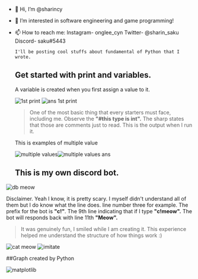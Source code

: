 - 👋 Hi, I’m @sharincy
- 👀 I’m interested in software engineering and game programming!
- 📫 How to reach me: Instagram- onglee_cyn Twitter- @sharin_saku Discord- saku#5443                      
                       
      I'll be posting cool stuffs about fundamental of Python that I wrote.
    ## Get started with print and variables.
     A variable is created when you first assign a value to it.
     
  ![1st print](https://user-images.githubusercontent.com/101504356/161052541-abb290ca-27e1-4159-a83d-f65ca5260b8e.PNG) ![ans 1st print](https://user-images.githubusercontent.com/101504356/161053123-c4da6a64-c212-4a2d-b40b-012d9df191ca.PNG)
     
     >One of the most basic thing that every starters must face, including me.
     Observe the __"#this type is int".__ The sharp states that those are comments just to read. This is the output when I run it.
     
     This is examples of multiple value 
     
  ![multiple values](https://user-images.githubusercontent.com/101504356/161238122-278a040c-2608-4eba-b4a9-d5bbf273347e.PNG)![multiple values ans](https://user-images.githubusercontent.com/101504356/161238154-e85758eb-40e0-491c-839d-0290aebd2966.PNG)

    ## This is my own discord bot.
 ![db meow](https://user-images.githubusercontent.com/101504356/161281006-00bf3d7b-01cd-4395-8a00-27363b450a3b.PNG)

   Disclaimer. Yeah I know, it is pretty scary. I myself didn't understand all of them but I do know what the line does. 
   line number three for example. The prefix for the bot is __"c!"__.
   The 9th line indicating that if I type __"c!meow".__ The bot will responds back with line 11th __"Meow".__
   
   >It was genuinely fun, I smiled while I am creating it. This experience helped me understand the structure of how things work :)
   
 ![cat meow](https://user-images.githubusercontent.com/101504356/161287282-27af6d1b-7d7b-455c-ba96-e2ce0bec8bbc.PNG) ![imitate](https://user-images.githubusercontent.com/101504356/161287930-b3e3cf4f-7a4b-4fa4-ac65-3b1a88090c37.PNG)
 
 
   ##Graph created by Python
 
 ![matplotlib](https://user-images.githubusercontent.com/101504356/161306495-a8982bbd-8277-4c30-881f-5c9bb5ae06e3.PNG)


    
    
    

<!---
sharincy/sharincy is a ✨ special ✨ repository because its `README.md` (this file) appears on your GitHub profile.
You can click the Preview link to take a look at your changes.
--->
